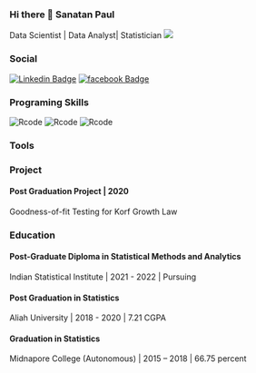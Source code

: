 ### Hi there 👋 Sanatan Paul
Data Scientist | Data Analyst| Statistician
![](https://images.unsplash.com/photo-1595348559416-10b3012699bf?ixlib=rb-1.2.1&ixid=MnwxMjA3fDB8MHxzZWFyY2h8MTZ8fHBhbm9yYW1pY3xlbnwwfHwwfHw%3D&w=1000&q=80)

### Social
[![Linkedin Badge](https://img.shields.io/badge/-Linkedin-0e76a8?style=flat&labelColor=0e76a8&logo=linkedin&logoColor=white)](https://www.linkedin.com/in/sanatan20/)
[![facebook Badge](https://img.shields.io/badge/-Facebook-0e76a8?style=flat&labelColor=0e76a8&logo=facebook&logoColor=white)](https://www.facebook.com/sanatan.paul.7796)

### Programing Skills
![Rcode](https://img.shields.io/badge/.-RStudio-blue?logo=RStudio&logoColor=white)
![Rcode](https://img.shields.io/badge/.-Python-orange?logo=Python&logoColor=Orange)
![Rcode](https://img.shields.io/badge/.-SQL-red?logo=SQL&logoColor=red)

### Tools


### Project
#### Post Graduation Project | 2020
Goodness-of-fit Testing for Korf Growth Law

### Education
#### Post-Graduate Diploma in Statistical Methods and Analytics
Indian Statistical Institute | 2021 - 2022 | Pursuing 

#### Post Graduation in Statistics 
Aliah University | 2018 - 2020 | 7.21 CGPA

#### Graduation in Statistics
Midnapore College (Autonomous) | 2015 – 2018 | 66.75 percent



